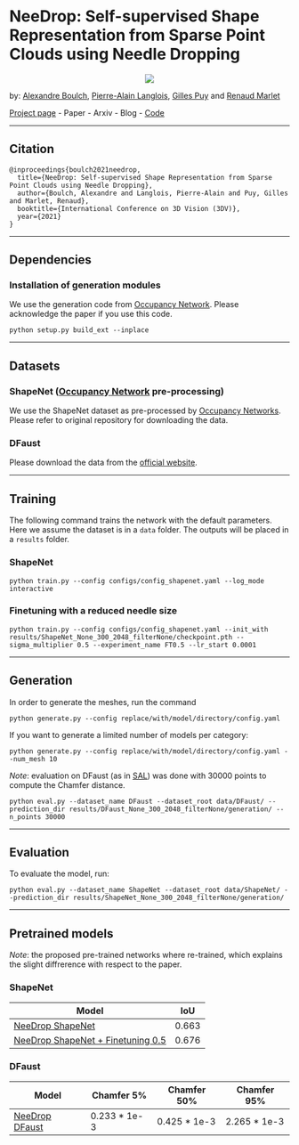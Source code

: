 # NeeDrop: Self-supervised Shape Representation from Sparse Point Clouds using Needle Dropping

<p align="center">
<img src="./doc/banner.gif" />
</p>

by: [Alexandre Boulch](https://www.boulch.eu), [Pierre-Alain Langlois](https://imagine.enpc.fr/~langloip/index.html), [Gilles Puy](https://sites.google.com/site/puygilles/) and [Renaud Marlet](http://imagine.enpc.fr/~marletr/)

[Project page](https://www.boulch.eu/2021_3dv_needrop) - Paper - Arxiv - Blog - [Code](https://github.com/valeoai/NeeDrop)

---
## Citation
```
@inproceedings{boulch2021needrop,
  title={NeeDrop: Self-supervised Shape Representation from Sparse Point Clouds using Needle Dropping},
  author={Boulch, Alexandre and Langlois, Pierre-Alain and Puy, Gilles and Marlet, Renaud},
  booktitle={International Conference on 3D Vision (3DV)},
  year={2021}
}
```

---
## Dependencies


### Installation of generation modules

We use the generation code from [Occupancy Network](https://github.com/autonomousvision/convolutional_occupancy_networks). Please acknowledge the paper if you use this code.

```
python setup.py build_ext --inplace
```

---
## Datasets

### ShapeNet ([Occupancy Network](https://github.com/autonomousvision/convolutional_occupancy_networks) pre-processing)

We use the ShapeNet dataset as pre-processed by [Occupancy Networks](https://github.com/autonomousvision/convolutional_occupancy_networks). Please refer to original repository for downloading the data.

### DFaust

Please download the data from the [official website](https://dfaust.is.tue.mpg.de/).

---
## Training
The following command trains the network with the default parameters. Here we assume the dataset is in a `data` folder. The outputs will be placed in a `results` folder.

### ShapeNet
```
python train.py --config configs/config_shapenet.yaml --log_mode interactive
```

### Finetuning with a reduced needle size
```
python train.py --config configs/config_shapenet.yaml --init_with results/ShapeNet_None_300_2048_filterNone/checkpoint.pth --sigma_multiplier 0.5 --experiment_name FT0.5 --lr_start 0.0001
```

---
## Generation

In order to generate the meshes, run the command

```
python generate.py --config replace/with/model/directory/config.yaml
```

If you want to generate a limited number of models per category:

```
python generate.py --config replace/with/model/directory/config.yaml --num_mesh 10
```

*Note*: evaluation on DFaust (as in [SAL](https://github.com/matanatz/SAL)) was done with 30000 points to compute the Chamfer distance.

```
python eval.py --dataset_name DFaust --dataset_root data/DFaust/ --prediction_dir results/DFaust_None_300_2048_filterNone/generation/ --n_points 30000
```


---
## Evaluation

To evaluate the model, run:

```
python eval.py --dataset_name ShapeNet --dataset_root data/ShapeNet/ --prediction_dir results/ShapeNet_None_300_2048_filterNone/generation/
```

---
## Pretrained models

*Note*: the proposed pre-trained networks where re-trained, which explains the slight diffrerence with respect to the paper.

### ShapeNet
| Model | IoU |
|---|---|
| [NeeDrop ShapeNet](https://github.com/valeoai/NeeDrop/releases/download/v0.0.0/ShapeNet_None_300_2048_filterNone.zip) | 0.663 |
| [NeeDrop ShapeNet + Finetuning 0.5](https://github.com/valeoai/NeeDrop/releases/download/v0.0.0/ShapeNet_FT0.5_300_2048_filterNone.zip) | 0.676 |

### DFaust
| Model | Chamfer 5% | Chamfer 50% | Chamfer 95% |
|---|---|---|---|
| [NeeDrop DFaust](https://github.com/valeoai/NeeDrop/releases/download/v0.0.0/DFaust_None_300_2048_filterNone.zip) | 0.233 * 1e-3 | 0.425  * 1e-3 | 2.265  * 1e-3 |

